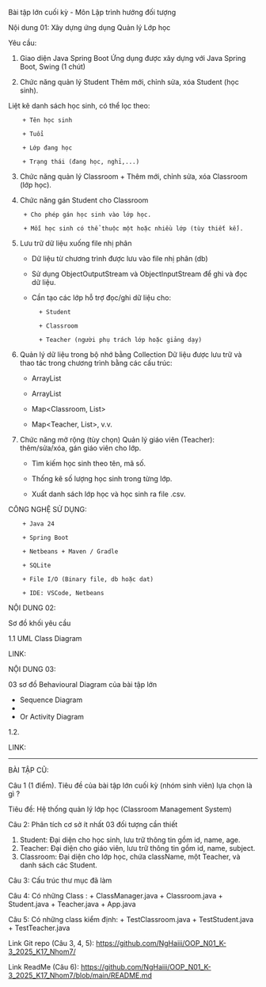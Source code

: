 Bài tập lớn cuối kỳ - Môn Lập trình hướng đối tượng

Nội dung 01:
Xây dựng ứng dụng Quản lý Lớp học

Yêu cầu:
1. Giao diện Java Spring Boot
Ứng dụng được xây dựng với Java Spring Boot, Swing (1 chút)

2. Chức năng quản lý Student
Thêm mới, chỉnh sửa, xóa Student (học sinh).

Liệt kê danh sách học sinh, có thể lọc theo:

  		+ Tên học sinh

		+ Tuổi

		+ Lớp đang học

		+ Trạng thái (đang học, nghỉ,...)

3. Chức năng quản lý Classroom
		+ Thêm mới, chỉnh sửa, xóa Classroom (lớp học).

4. Chức năng gán Student cho Classroom


   		+ Cho phép gán học sinh vào lớp học.

		+ Mỗi học sinh có thể thuộc một hoặc nhiều lớp (tùy thiết kế).

6. Lưu trữ dữ liệu xuống file nhị phân

 	- Dữ liệu từ chương trình được lưu vào file nhị phân (db)

	- Sử dụng ObjectOutputStream và ObjectInputStream để ghi và đọc dữ liệu.

 	- Cần tạo các lớp hỗ trợ đọc/ghi dữ liệu cho:

			+ Student

			+ Classroom

			+ Teacher (người phụ trách lớp hoặc giảng dạy)

7. Quản lý dữ liệu trong bộ nhớ bằng Collection
Dữ liệu được lưu trữ và thao tác trong chương trình bằng các cấu trúc:

	+ ArrayList<Student>

	+ ArrayList<Classroom>

	+ Map<Classroom, List<Student>>

	+ Map<Teacher, List<Classroom>>, v.v.

8. Chức năng mở rộng (tùy chọn)
Quản lý giáo viên (Teacher): thêm/sửa/xóa, gán giáo viên cho lớp.

	- Tìm kiếm học sinh theo tên, mã số.

	- Thống kê số lượng học sinh trong từng lớp.

	- Xuất danh sách lớp học và học sinh ra file .csv.

CÔNG NGHỆ SỬ DỤNG:
		
  		+ Java 24 

		+ Spring Boot

		+ Netbeans + Maven / Gradle

		+ SQLite

		+ File I/O (Binary file, db hoặc dat)

		+ IDE: VSCode, Netbeans



NỘI DUNG 02:

Sơ đồ khối yêu cầu

1.1 UML Class Diagram

LINK:


NỘI DUNG 03:

03 sơ đồ Behavioural Diagram của bài tập lớn

+ Sequence Diagram
+ 
+ Or Activity Diagram

1.2.

LINK:






-------------------------------------------------------------------------------------


BÀI TẬP CŨ:

Câu 1 (1 điểm). Tiêu đề của bài tập lớn cuối kỳ (nhóm sinh viên) lựa chọn là gì ? 

Tiêu đề: Hệ thống quản lý lớp học (Classroom Management System)

Câu 2: Phân tích cơ sở ít nhất 03 đối tượng cần thiết  
1. Student: Đại diện cho học sinh, lưu trữ thông tin gồm id, name, age.  
2. Teacher: Đại diện cho giáo viên, lưu trữ thông tin gồm id, name, subject.  
3. Classroom: Đại diện cho lớp học, chứa className, một Teacher, và danh sách các Student.

Câu 3: Cấu trúc thư mục đã làm

Câu 4: Có những Class : + ClassManager.java
                        + Classroom.java
                        + Student.java
                        + Teacher.java
                        + App.java
                        
Câu 5: Có những class kiểm định: + TestClassroom.java
                                 + TestStudent.java
                                 + TestTeacher.java

Link Git repo (Câu 3, 4, 5): https://github.com/NgHaiii/OOP_N01_K-3_2025_K17_Nhom7/

Link ReadMe (Câu 6): https://github.com/NgHaiii/OOP_N01_K-3_2025_K17_Nhom7/blob/main/README.md
